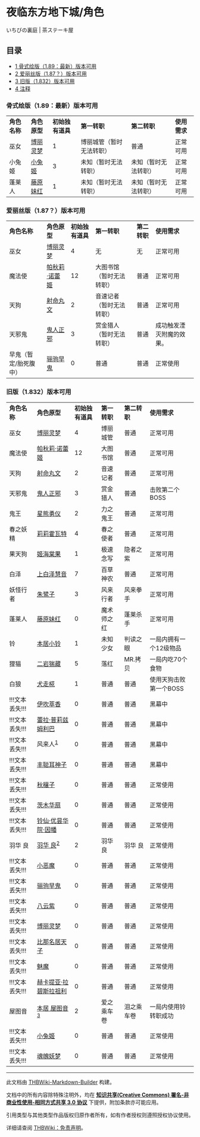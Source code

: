 # 夜临东方地下城/角色

<!-- source html: G:\repos\THBWiki-Markdown-Builder\THBWikiMarkdown\Temp\main\9\9a\ns0%3A%E5%A4%9C%E4%B8%B4%E4%B8%9C%E6%96%B9%E5%9C%B0%E4%B8%8B%E5%9F%8E%2F%E8%A7%92%E8%89%B2.html -->

いちびの裏庭 | 茶ステーキ屋


## 目录

- [1 骨式绘版（1.89：最新）版本可用](#骨式绘版（1.89：最新）版本可用)
- [2 爱丽丝版（1.87？）版本可用](#爱丽丝版（1.87？）版本可用)
- [3 旧版（1.832）版本可用](#旧版（1.832）版本可用)
- [4 注释](#注释)





### 骨式绘版（1.89：最新）版本可用

<table>
<tbody><tr>
<td><b>角色名称</b>
</td>
<td><b>角色原型</b>
</td>
<td><b>初始独有道具</b>
</td>
<td><b>第一转职</b>
</td>
<td><b>第二转职</b>
</td>
<td><b>使用需求</b>
</td></tr>
<tr>
<td>巫女
</td>
<td><a href="./博丽灵梦.md" title="博丽灵梦">博丽灵梦</a>
</td>
<td>1
</td>
<td>博丽城管（暂时无法转职）
</td>
<td>普通
</td>
<td>正常可用
</td></tr>
<tr>
<td>小兔姬
</td>
<td><a href="./小兔姬.md" title="小兔姬">小兔姬</a>
</td>
<td>3
</td>
<td>未知（暂时无法转职）
</td>
<td>未知（暂时无法转职）
</td>
<td>正常可用
</td></tr>
<tr>
<td>蓬莱人
</td>
<td><a href="./藤原妹红.md" title="藤原妹红">藤原妹红</a>
</td>
<td>1
</td>
<td>未知（暂时无法转职）
</td>
<td>未知（暂时无法转职）
</td>
<td>正常可用
</td></tr></tbody></table>



### 爱丽丝版（1.87？）版本可用

<table>
<tbody><tr>
<td><b>角色名称</b>
</td>
<td><b>角色原型</b>
</td>
<td><b>初始独有道具</b>
</td>
<td><b>第一转职</b>
</td>
<td><b>第二转职</b>
</td>
<td><b>使用需求</b>
</td></tr>
<tr>
<td>巫女
</td>
<td><a href="./博丽灵梦.md" title="博丽灵梦">博丽灵梦</a>
</td>
<td>4
</td>
<td>无
</td>
<td>无
</td>
<td>正常可用
</td></tr>
<tr>
<td>魔法使
</td>
<td><a href="./帕秋莉·诺蕾姬.md" title="帕秋莉·诺蕾姬">帕秋莉·诺蕾姬</a>
</td>
<td>12
</td>
<td>大图书馆（暂时无法转职）
</td>
<td>普通
</td>
<td>正常可用
</td></tr>
<tr>
<td>天狗
</td>
<td><a href="./射命丸文.md" title="射命丸文">射命丸文</a>
</td>
<td>2
</td>
<td>音速记者（暂时无法转职）
</td>
<td>普通
</td>
<td>正常可用
</td></tr>
<tr>
<td>天邪鬼
</td>
<td><a href="./鬼人正邪.md" title="鬼人正邪">鬼人正邪</a>
</td>
<td>3
</td>
<td>赏金猎人（暂时无法转职）
</td>
<td>普通
</td>
<td>成功触发湮灭附魔的效果。
</td></tr>
<tr>
<td>早鬼（暂定/胎死腹中）
</td>
<td><a href="./骊驹早鬼.md" title="骊驹早鬼">骊驹早鬼</a>
</td>
<td>0
</td>
<td>普通
</td>
<td>普通
</td>
<td>正常使用
</td></tr></tbody></table>



### 旧版（1.832）版本可用

<table>
<tbody><tr>
<td><b>角色名称</b>
</td>
<td><b>角色原型</b>
</td>
<td><b>初始独有道具</b>
</td>
<td><b>第一转职</b>
</td>
<td><b>第二转职</b>
</td>
<td><b>使用需求</b>
</td></tr>
<tr>
<td>巫女
</td>
<td><a href="./博丽灵梦.md" title="博丽灵梦">博丽灵梦</a>
</td>
<td>4
</td>
<td>博丽城管
</td>
<td>普通
</td>
<td>正常可用
</td></tr>
<tr>
<td>魔法使
</td>
<td><a href="./帕秋莉·诺蕾姬.md" title="帕秋莉·诺蕾姬">帕秋莉·诺蕾姬</a>
</td>
<td>12
</td>
<td>大图书馆
</td>
<td>普通
</td>
<td>正常可用
</td></tr>
<tr>
<td>天狗
</td>
<td><a href="./射命丸文.md" title="射命丸文">射命丸文</a>
</td>
<td>2
</td>
<td>音速记者
</td>
<td>普通
</td>
<td>正常可用
</td></tr>
<tr>
<td>天邪鬼
</td>
<td><a href="./鬼人正邪.md" title="鬼人正邪">鬼人正邪</a>
</td>
<td>3
</td>
<td>赏金猎人
</td>
<td>普通
</td>
<td>击败第二个BOSS
</td></tr>
<tr>
<td>鬼王
</td>
<td><a href="./星熊勇仪.md" title="星熊勇仪">星熊勇仪</a>
</td>
<td>2
</td>
<td>力之鬼王
</td>
<td>普通
</td>
<td>正常可用
</td></tr>
<tr>
<td>春之妖精
</td>
<td><a href="./莉莉霍瓦特.md" title="莉莉霍瓦特">莉莉霍瓦特</a>
</td>
<td>4
</td>
<td>春之使者
</td>
<td>普通
</td>
<td>正常可用
</td></tr>
<tr>
<td>果天狗
</td>
<td><a href="./姬海棠果.md" title="姬海棠果">姬海棠果</a>
</td>
<td>1
</td>
<td>极速念写
</td>
<td>隐者之紫
</td>
<td>正常可用
</td></tr>
<tr>
<td>白泽
</td>
<td><a href="./上白泽慧音.md" title="上白泽慧音">上白泽慧音</a>
</td>
<td>7
</td>
<td>百草神农
</td>
<td>普通
</td>
<td>正常可用
</td></tr>
<tr>
<td>妖怪行者
</td>
<td><a href="./无名的读书妖怪.md" title="无名的读书妖怪" unred="">朱鹭子</a>
</td>
<td>3
</td>
<td>风来行者
</td>
<td>风来拳手
</td>
<td>正常可用
</td></tr>
<tr>
<td>蓬莱人
</td>
<td><a href="./藤原妹红.md" title="藤原妹红">藤原妹红</a>
</td>
<td>0
</td>
<td>魔术师之红
</td>
<td>蓬莱杀手
</td>
<td>正常可用
</td></tr>
<tr>
<td>铃
</td>
<td><a href="./本居小铃.md" title="本居小铃">本居小铃</a>
</td>
<td>1
</td>
<td>未知少女
</td>
<td>判读之眼
</td>
<td>一局内拥有一个12级物品
</td></tr>
<tr>
<td>狸猫
</td>
<td><a href="./二岩猯藏.md" title="二岩猯藏">二岩猯藏</a>
</td>
<td>5
</td>
<td>落红
</td>
<td>MR.拷贝
</td>
<td>一局内吃70个食物
</td></tr>
<tr>
<td>白狼
</td>
<td><a href="./犬走椛.md" title="犬走椛">犬走椛</a>
</td>
<td>1
</td>
<td>普通
</td>
<td>普通
</td>
<td>使用天狗击败第一个BOSS
</td></tr>
<tr>
<td>!!!文本丢失!!!
</td>
<td><a href="./伊吹萃香.md" title="伊吹萃香">伊吹萃香</a>
</td>
<td>0
</td>
<td>普通
</td>
<td>普通
</td>
<td>黑幕中
</td></tr>
<tr>
<td>!!!文本丢失!!!
</td>
<td><a href="./蕾拉·普莉兹姆利巴.md" title="蕾拉·普莉兹姆利巴">蕾拉·普莉兹姆利巴</a>
</td>
<td>0
</td>
<td>普通
</td>
<td>普通
</td>
<td>黑幕中
</td></tr>
<tr>
<td>!!!文本丢失!!!
</td>
<td>风来人<sup id="cite_ref-1" class="reference"><a href="#cite_note-1">1</a></sup>
</td>
<td>0
</td>
<td>普通
</td>
<td>普通
</td>
<td>黑幕中
</td></tr>
<tr>
<td>!!!文本丢失!!!
</td>
<td><a href="./丰聪耳神子.md" title="丰聪耳神子">丰聪耳神子</a>
</td>
<td>0
</td>
<td>普通
</td>
<td>普通
</td>
<td>黑幕中
</td></tr>
<tr>
<td>!!!文本丢失!!!
</td>
<td><a href="./秋穰子.md" title="秋穰子">秋穰子</a>
</td>
<td>0
</td>
<td>普通
</td>
<td>普通
</td>
<td>正常使用
</td></tr>
<tr>
<td>!!!文本丢失!!!
</td>
<td><a href="./茨木华扇.md" title="茨木华扇">茨木华扇</a>
</td>
<td>0
</td>
<td>普通
</td>
<td>普通
</td>
<td>正常使用
</td></tr>
<tr>
<td>!!!文本丢失!!!
</td>
<td><a href="./铃仙·优昙华院·因幡.md" title="铃仙·优昙华院·因幡">铃仙·优昙华院·因幡</a>
</td>
<td>0
</td>
<td>普通
</td>
<td>普通
</td>
<td>正常使用
</td></tr>
<tr>
<td>羽华 良
</td>
<td><a href="/index.php?title=%E7%BE%BD%E5%8D%8E%E8%89%AF&amp;action=edit&amp;redlink=1" class="new" title="羽华良（页面不存在）">羽华 良</a><sup id="cite_ref-2" class="reference"><a href="#cite_note-2">2</a></sup>
</td>
<td>2
</td>
<td>羽华 良
</td>
<td>羽华 良
</td>
<td>正常使用
</td></tr>
<tr>
<td>!!!文本丢失!!!
</td>
<td><a href="./小恶魔.md" title="小恶魔">小恶魔</a>
</td>
<td>0
</td>
<td>普通
</td>
<td>普通
</td>
<td>正常使用
</td></tr>
<tr>
<td>!!!文本丢失!!!
</td>
<td><a href="./骊驹早鬼.md" title="骊驹早鬼">骊驹早鬼</a>
</td>
<td>0
</td>
<td>普通
</td>
<td>普通
</td>
<td>正常使用
</td></tr>
<tr>
<td>!!!文本丢失!!!
</td>
<td><a href="./八云紫.md" title="八云紫">八云紫</a>
</td>
<td>0
</td>
<td>普通
</td>
<td>普通
</td>
<td>正常使用
</td></tr>
<tr>
<td>!!!文本丢失!!!
</td>
<td><a href="./博丽灵梦.md" title="博丽灵梦">博丽灵梦</a>
</td>
<td>0
</td>
<td>普通
</td>
<td>普通
</td>
<td>正常使用
</td></tr>
<tr>
<td>!!!文本丢失!!!
</td>
<td><a href="./比那名居天子.md" title="比那名居天子">比那名居天子</a>
</td>
<td>0
</td>
<td>普通
</td>
<td>普通
</td>
<td>正常使用
</td></tr>
<tr>
<td>!!!文本丢失!!!
</td>
<td><a href="./魅魔.md" title="魅魔">魅魔</a>
</td>
<td>0
</td>
<td>普通
</td>
<td>普通
</td>
<td>正常使用
</td></tr>
<tr>
<td>!!!文本丢失!!!
</td>
<td><a href="./赫卡提亚·拉碧斯拉祖利.md" title="赫卡提亚·拉碧斯拉祖利">赫卡提亚·拉碧斯拉祖利</a>
</td>
<td>0
</td>
<td>普通
</td>
<td>普通
</td>
<td>正常使用
</td></tr>
<tr>
<td>屋图音
</td>
<td><a href="/index.php?title=%E6%9C%AC%E5%B1%85%E5%B1%8B%E5%9B%BE%E9%9F%B3&amp;action=edit&amp;redlink=1" class="new" title="本居屋图音（页面不存在）">本居 屋图音</a><sup id="cite_ref-3" class="reference"><a href="#cite_note-3">3</a></sup>
</td>
<td>2
</td>
<td>爱之乘车卷
</td>
<td>泪之乘车卷
</td>
<td>一局内使用铃转职成功
</td></tr>
<tr>
<td>!!!文本丢失!!!
</td>
<td><a href="./小兔姬.md" title="小兔姬">小兔姬</a>
</td>
<td>0
</td>
<td>普通
</td>
<td>普通
</td>
<td>正常使用
</td></tr>
<tr>
<td>!!!文本丢失!!!
</td>
<td><a href="./魂魄妖梦.md" title="魂魄妖梦">魂魄妖梦</a>
</td>
<td>0
</td>
<td>普通
</td>
<td>普通
</td>
<td>正常使用
</td></tr></tbody></table>



[^cite_note-1]: 出自Rougelike游戏系列《风来的西林》





---

此文档由 [THBWiki-Markdown-Builder](https://github.com/Delsin-Yu/THBWiki-Markdown-Builder) 构建。

文档中的所有内容除特殊注明外，均在 [**知识共享(Creative Commons) 署名-非商业性使用-相同方式共享 3.0 协议**](https://creativecommons.org/licenses/by-sa/3.0/deed.zh-hans) 下提供，附加条款亦可能应用。

引用类型与其他类型作品版权归原作者所有，如有作者授权则遵照授权协议使用。

详细请查阅 [THBWiki：免责声明](https://thbwiki.cc/THBWiki:%E5%85%8D%E8%B4%A3%E5%A3%B0%E6%98%8E)。

